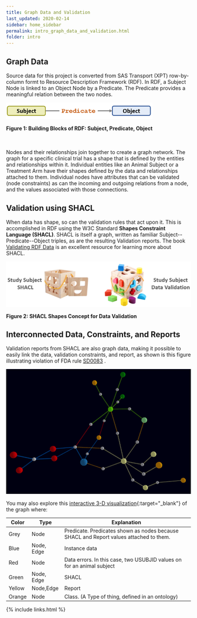 ```yaml
---
title: Graph Data and Validation
last_updated: 2020-02-14
sidebar: home_sidebar
permalink: intro_graph_data_and_validation.html
folder: intro
---
```


## Graph Data
Source data for this project is converted from SAS Transport (XPT) row-by-column formt to Resource Description Framework (RDF). In RDF, a Subject Node is linked to an Object Node by a Predicate. The Predicate provides a meaningful relation between the two nodes.

<img src="images/SubjectPredicateObject.PNG" width="400">

**Figure 1: Building Blocks of RDF: Subject, Predicate, Object**

<br><br>
Nodes and their relationships join together to create a graph network. The graph for a specific clinical trial has a shape that is defined by the entities and relationships within it. Individual entities like an Animal Subject or a Treatment Arm have their shapes defined by the data and relationships attached to them. Individual nodes have attributes that can be validated (node constraints) as can the incoming and outgoing relations from a node, and the values associated with those connections.

## Validation using SHACL

When data has shape, so can the validation rules that act upon it. This is accomplished in RDF using the W3C Standard **Shapes Constraint Language (SHACL)**.  SHACL is itself a graph, written as familiar Subject--Predicate--Object triples, as are the resulting Validation reports. The book [Validating RDF Data](<https://book.validatingrdf.com/>) is an excellent resource for learning more about SHACL.

<img src="images/SHACLShapeConcept.PNG"/>

**Figure 2: SHACL Shapes Concept for Data Validation**


## Interconnected Data, Constraints, and Reports

Validation reports from SHACL are also graph data, making it possible to easily link the data, validation constraints, and report, as shown is this figure illustrating violation of FDA rule [SD0083](https://github.com/phuse-org/send_shacl_shapes.html#ruleSD0083) .

<img src="images/3DVis-SD0083.PNG"/>

You may also explore this [interactive 3-D visualization](https://phuse-org.github.io/SENDConform/visualization/usubjid/){:target="_blank"} of the graph where:

| Color  | Type  | Explanation                      |
|--------|--------|---------------------------------|
| Grey   | Node   | Predicate. Predicates shown as nodes because SHACL and Report values attached to them. |
| Blue   |Node, Edge| Instance data
| Red    |  Node  | Data errors. In this case, two USUBJID values on for an animal subject|
| Green  | Node, Edge| SHACL|
| Yellow | Node,Edge | Report |
| Orange | Node       | Class. (A Type of thing, defined in an ontology) |


{% include links.html %}
